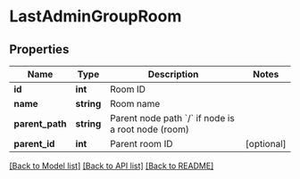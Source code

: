 # LastAdminGroupRoom

## Properties
Name | Type | Description | Notes
------------ | ------------- | ------------- | -------------
**id** | **int** | Room ID | 
**name** | **string** | Room name | 
**parent_path** | **string** | Parent node path &#x60;/&#x60; if node is a root node (room) | 
**parent_id** | **int** | Parent room ID | [optional] 

[[Back to Model list]](../README.md#documentation-for-models) [[Back to API list]](../README.md#documentation-for-api-endpoints) [[Back to README]](../README.md)


